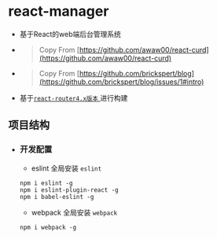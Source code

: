 
# react-manager

- 基于React的web端后台管理系统
- > Copy From [https://github.com/awaw00/react-curd](https://github.com/awaw00/react-curd)
- > Copy From [https://github.com/brickspert/blog](https://github.com/brickspert/blog/issues/1#intro)
- 基于[`react-router4.x版本` ](https://reacttraining.com/react-router/web/guides/philosophy)进行构建 

## 项目结构

- ### 开发配置
    - eslint 全局安装 `eslint`
    ```
    npm i eslint -g
    npm i eslint-plugin-react -g
    npm i babel-eslint -g
    ```
    - webpack 全局安装 `webpack`
    ```
    npm i webpack -g 
    ```